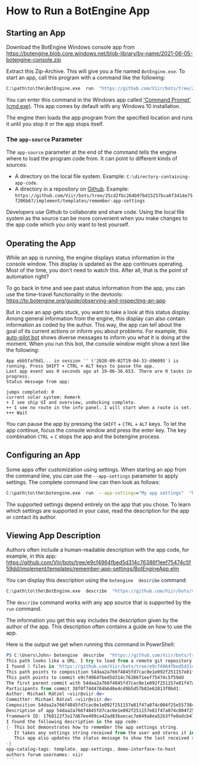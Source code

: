 # How to Run a BotEngine App

## Starting an App

Download the BotEngine Windows console app from 
https://botengine.blob.core.windows.net/blob-library/by-name/2021-06-05-botengine-console.zip

Extract this Zip-Archive. This will give you a file named `BotEngine.exe`. To start an app, call this program with a command like the following:

```cmd
C:\path\to\the\BotEngine.exe  run  "https://github.com/Viir/bots/tree/25cd2fbc264b97bd15257bca6f3414e75f206b67/implement/templates/remember-app-settings"
```

You can enter this command in the Windows app called ['Command Prompt' (cmd.exe)](https://en.wikipedia.org/wiki/Cmd.exe). This app comes by default with any Windows 10 installation.

The engine then loads the app program from the specified location and runs it until you stop it or the app stops itself.

### The `app-source` Parameter

The `app-source` parameter at the end of the command tells the engine where to load the program code from. It can point to different kinds of sources:

+ A directory on the local file system. Example: `C:\directory-containing-app-code`.
+ A directory in a repository on [Github](https://github.com). Example: `https://github.com/Viir/bots/tree/25cd2fbc264b97bd15257bca6f3414e75f206b67/implement/templates/remember-app-settings`

Developers use Github to collaborate and share code. Using the local file system as the source can be more convenient when you make changes to the app code which you only want to test yourself.

## Operating the App

While an app is running, the engine displays status information in the console window. This display is updated as the app continues operating.
Most of the time, you don't need to watch this. After all, that is the point of automation right?

To go back in time and see past status information from the app, you can use the time-travel functionality in the devtools: https://to.botengine.org/guide/observing-and-inspecting-an-app

But in case an app gets stuck, you want to take a look at this status display. Among general information from the engine, this display can also contain information as coded by the author. This way, the app can tell about the goal of its current actions or inform you about problems. For example, this [auto-pilot bot](https://github.com/Viir/bots/tree/e9cf4964fbed5d314c76386f1eef75474c5f59dd/implement/applications/eve-online/eve-online-warp-to-0-autopilot) shows diverse messages to inform you what it is doing at the moment. When you run this bot, the console window might show a text like the following:

```
App ebb5faf0d1... in session '' ('2020-09-02T19-04-33-d96095') is running. Press SHIFT + CTRL + ALT keys to pause the app.
Last app event was 0 seconds ago at 19-06-36.653. There are 0 tasks in progress.
Status message from app:

jumps completed: 0
current solar system: Kemerk
+ I see ship UI and overview, undocking complete.
++ I see no route in the info panel. I will start when a route is set.
+++ Wait
```

You can pause the app by pressing the `SHIFT` + `CTRL` + `ALT` keys. To let the app continue, focus the console window and press the enter key. The key combination `CTRL` + `C` stops the app and the botengine process.

## Configuring an App

Some apps offer customization using settings. When starting an app from the command line, you can use the `--app-settings` parameter to apply settings. The complete command line can then look as follows:

```cmd
C:\path\to\the\botengine.exe  run  --app-settings="My app settings"  "https://github.com/Viir/bots/tree/e9cf4964fbed5d314c76386f1eef75474c5f59dd/implement/templates/remember-app-settings"
```

The supported settings depend entirely on the app that you chose. To learn which settings are supported in your case, read the description for the app or contact its author.

## Viewing App Description

Authors often include a human-readable description with the app code, for example, in this app: https://github.com/Viir/bots/tree/e9cf4964fbed5d314c76386f1eef75474c5f59dd/implement/templates/remember-app-settings/BotEngineApp.elm

You can display this description using the `botengine  describe` command:

```cmd
C:\path\to\the\BotEngine.exe  describe  "https://github.com/Viir/bots/tree/e9cf4964fbed5d314c76386f1eef75474c5f59dd/implement/templates/remember-app-settings"
```

The `describe` command works with any app source that is supported by the `run` command.

The information you get this way includes the description given by the author of the app. This description often contains a guide on how to use the app.

Here is the output we get when running this command in PowerShell:

````PowerShell
PS C:\Users\John> botengine  describe  "https://github.com/Viir/bots/tree/e9cf4964fbed5d314c76386f1eef75474c5f59dd/implement/templates/remember-app-settings"
This path looks like a URL. I try to load from a remote git repository.
I found 5 files in 'https://github.com/Viir/bots/tree/e9cf4964fbed5d314c76386f1eef75474c5f59dd/implement/templates/remember-app-settings'.
This path points to composition 54daa2a766f4845fd7cac0e1e092f251157e81f47a074c004f25e55738489701
This path points to commit e9cf4964fbed5d314c76386f1eef75474c5f59dd
The first parent commit with 54daa2a766f4845fd7cac0e1e092f251157e81f47a074c004f25e55738489701 is https://github.com/Viir/bots/tree/38f0f74d4784b648e4cd9b5d57b02e62813f0bd1/implement/templates/remember-app-settings
Participants from commit 38f0f74d4784b648e4cd9b5d57b02e62813f0bd1:
Author: Michael Rätzel <viir@viir.de>
Committer: Michael Rätzel <viir@viir.de>
Composition 54daa2a766f4845fd7cac0e1e092f251157e81f47a074c004f25e55738489701 has the structure of an app program code.
Description of app 54daa2a766f4845fd7cac0e1e092f251157e81f47a074c004f25e55738489701:
framework ID: 1768122f3a17d67ee499ca42ad83baecac7e649a8ea52b3ffe0adcb47a216f87
I found the following description in the app code:
{- This bot demonstrates how to remember the app settings string.
   It takes any settings string received from the user and stores it in the app state.
   This app also updates the status message to show the last received settings string, so you can check that a method (e.g., via command line) of applying the settings works.
-}
app-catalog-tags: template, app-settings, demo-interface-to-host
authors forum usernames: viir
```
